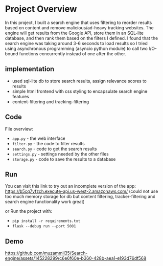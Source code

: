 # Project Overview

In this project, I built a search engine that uses filtering to reorder results based on content and remove malicious/ad-heavy tracking websites. The engine will get results from the Google API, store them in an SQL-lite database, and then rank them based on the filters I defined. I found that the search engine was taking around 3-6 seconds to load results so I tried using asynchronous programming (asyncio python module) to call two I/O-bound functions concurrently instead of one after the other.

## implementation
- used sql-lite db to store search results, assign relevance scores to results
- simple html frontend with css styling to encapsulate search engine features 
- content-filtering and tracking-filtering
 
## Code

File overview:

* `app.py` - the web interface
* `filter.py` - the code to filter results
* `search.py` - code to get the search results
* `settings.py` - settings needed by the other files
* `storage.py` - code to save the results to a database


## Run
You can visit this link to try out an incomplete version of the app: https://b5cq7vfzch.execute-api.us-west-2.amazonaws.com/ 
(could not use too much memory storage for db but content filtering, tracker-filtering and search engine functionality work great)

or Run the project with:

* `pip install -r requirements.txt`
* `flask --debug run --port 5001`

## Demo




https://github.com/muzammil35/Search-engine/assets/145228299/c6e6f60e-b360-428b-aea1-e193d76df568



